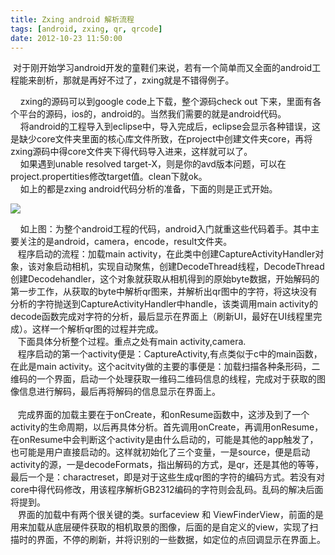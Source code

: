 ```yaml
---
title: Zxing android 解析流程
tags: [android, zxing, qr, qrcode]
date: 2012-10-23 11:50:00
---
```


&nbsp;对于刚开始学习android开发的童鞋们来说，若有一个简单而又全面的android工程能来剖析，那就是再好不过了，zxing就是不错得例子。

<div>&nbsp;&nbsp;&nbsp;&nbsp;zxing的源码可以到google code上下载，整个源码check out 下来，里面有各个平台的源码，ios的，android的。当然我们需要的就是android代码。</div>
<div>&nbsp;&nbsp;&nbsp;&nbsp;将android的工程导入到eclipse中，导入完成后，eclipse会显示各种错误，这是缺少core文件夹里面的核心库文件所致，在project中创建文件夹core，再将zxing源码中得core文件夹下得代码导入进来，这样就可以了。</div>
<div>&nbsp;&nbsp;&nbsp;&nbsp;如果遇到unable resolved target-X，则是你的avd版本问题，可以在project.propertities修改target值。clean下就ok。</div>
<div>&nbsp;&nbsp;&nbsp;&nbsp;如上的都是zxing android代码分析的准备，下面的则是正式开始。</div>
<div>

![](http://pic4.xihuan.me/dr/680__90/t02110ad14c2cdda9e7.png)

</div>
<div>&nbsp;&nbsp;&nbsp;&nbsp;如上图：为整个android工程的代码，android入门就重这些代码着手。其中主要关注的是android，camera，encode，result文件夹。</div>
<div>&nbsp;&nbsp;&nbsp;程序启动的流程：加载main activity，在此类中创建CaptureActivityHandler对象，该对象启动相机，实现自动聚焦，创建DecodeThread线程，DecodeThread创建Decodehandler，这个对象就获取从相机得到的原始byte数据，开始解码的第一步工作，从获取的byte中解析qr图来，并解析出qr图中的字符，将这块没有分析的字符抛送到CaptureActivityHandler中handle，该类调用main activity的decode函数完成对字符的分析，最后显示在界面上（刷新UI，最好在UI线程里完成）。这样一个解析qr图的过程并完成。</div>
<div>&nbsp;&nbsp;&nbsp;下面具体分析整个过程。重点之处有main activity,camera.</div>
<div>&nbsp;&nbsp;&nbsp;程序启动的第一个activity便是：CaptureActivity,有点类似于c中的main函数，在此是main activity。这个acitvity做的主要的事便是：加载扫描各种条形码，二维码的一个界面，启动一个处理获取一维码二维码信息的线程，完成对于获取的图像信息进行解码，最后再将解码的信息显示在界面上。</div>
<div>&nbsp;&nbsp;&nbsp;</div>
<div>&nbsp;&nbsp;&nbsp;完成界面的加载主要在于onCreate，和onResume函数中，这涉及到了一个activity的生命周期，以后再具体分析。首先调用onCreate，再调用onResume，在onResume中会判断这个activity是由什么启动的，可能是其他的app触发了，也可能是用户直接启动的。这样就初始化了三个变量，一是source，便是启动activity的源，一是decodeFormats，指出解码的方式，是qr，还是其他的等等，最后一个是：charactreset，即是对于这些生成qr图的字符的编码方式。若没有对core中得代码修改，用该程序解析GB2312编码的字符则会乱码。乱码的解决后面将提到。</div>
<div>&nbsp;&nbsp;&nbsp;界面的加载中有两个很关键的类。surfaceview 和 ViewFinderView，前面的是用来加载从底层硬件获取的相机取景的图像，后面的是自定义的view，实现了扫描时的界面，不停的刷新，并将识别的一些数据，如定位的点回调显示在界面上。</div>

